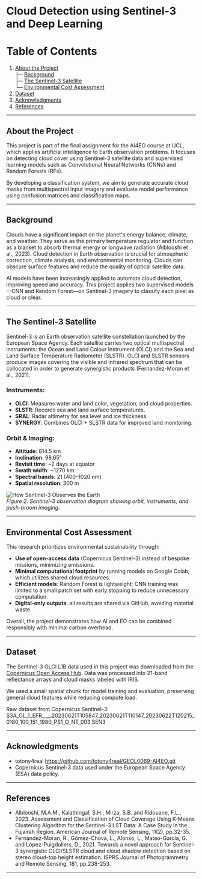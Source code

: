 #  Cloud Detection using Sentinel-3 and Deep Learning

#  Table of Contents

1. [About the Project](#about-the-project)  
   ├─ [Background](#background)  
   ├─ [The Sentinel-3 Satellite](#the-sentinel-3-satellite)  
   └─ [Environmental Cost Assessment](#environmental-cost-assessment)  
2. [Dataset](#dataset)   
3. [Acknowledgments](#acknowledgments)  
4. [References](#references)  

---

##  About the Project

This project is part of the final assignment for the AI4EO course at UCL, which applies artificial intelligence to Earth observation problems. It focuses on detecting cloud cover using Sentinel-3 satellite data and supervised learning models such as Convolutional Neural Networks (CNNs) and Random Forests (RFs).

By developing a classification system, we aim to generate accurate cloud masks from multispectral input imagery and evaluate model performance using confusion matrices and classification maps.

---

##  Background

Clouds have a significant impact on the planet's energy balance, climate, and weather. They serve as the primary temperature regulator and function as a blanket to absorb thermal energy or longwave radiation (Alblooshi et al., 2023). Cloud detection in Earth observation is crucial for atmospheric correction, climate analysis, and environmental monitoring. Clouds can obscure surface features and reduce the quality of optical satellite data. 

AI models have been increasingly applied to automate cloud detection, improving speed and accuracy. This project applies two supervised models—CNN and Random Forest—on Sentinel-3 imagery to classify each pixel as cloud or clear.

---

##  The Sentinel-3 Satellite

Sentinel-3 is an Earth observation satellite constellation launched by the European Space Agency. Each satellite carries two optical multispectral instruments: the Ocean and Land Colour Instrument (OLCI) and the Sea and Land Surface Temperature Radiometer (SLSTR). OLCI and SLSTR sensors produce images covering the visible and infrared spectrum that can be collocated in order to generate synergistic products (Fernandez-Moran et al., 2021).

### Instruments:
- **OLCI**: Measures water and land color, vegetation, and cloud properties.
- **SLSTR**: Records sea and land surface temperatures.
- **SRAL**: Radar altimetry for sea level and ice thickness.
- **SYNERGY**: Combines OLCI + SLSTR data for improved land monitoring.

### Orbit & Imaging:
- **Altitude**: 814.5 km  
- **Inclination**: 98.65°  
- **Revisit time**: ~2 days at equator  
- **Swath width**: ~1270 km  
- **Spectral bands**: 21 (400–1020 nm)  
- **Spatial resolution**: 300 m  

![How Sentinel-3 Observes the Earth](Image.png)  
*Figure 2. Sentinel-3 observation diagram showing orbit, instruments, and push-broom imaging.*

---

## Environmental Cost Assessment

This research prioritizes environmental sustainability through:

- **Use of open-access data** (Copernicus Sentinel-3) instead of bespoke missions, minimizing emissions.
- **Minimal computational footprint** by running models on Google Colab, which utilizes shared cloud resources.
- **Efficient models**: Random Forest is lightweight; CNN training was limited to a small patch set with early stopping to reduce unnecessary computation.
- **Digital-only outputs**: all results are shared via GitHub, avoiding material waste.

Overall, the project demonstrates how AI and EO can be combined responsibly with minimal carbon overhead.


---

##  Dataset

The Sentinel-3 OLCI L1B data used in this project was downloaded from the [Copernicus Open Access Hub](https://dataspace.copernicus.eu/). Data was processed into 21-band reflectance arrays and cloud masks labeled with IRIS.

We used a small spatial chunk for model training and evaluation, preserving general cloud features while reducing compute load.

Raw dataset from Copernicus Sentinel-3: S3A_OL_1_EFR____20230621T105847_20230621T110147_20230622T120215_0180_100_151_1980_PS1_O_NT_003.SEN3

---

##  Acknowledgments

- totony4real https://github.com/totony4real/GEOL0069-AI4EO.git
- Copernicus Sentinel-3 data used under the European Space Agency (ESA) data policy.

---

##  References

- Alblooshi, M.A.M., Kalathingal, S.H., Mirza, S.B. and Ridouane, F.L., 2023. Assessment and Classification of Cloud Coverage Using K-Means Clustering Algorithm for the Sentinel-3 LST Data: A Case Study in the Fujairah Region. American Journal of Remote Sensing, 11(2), pp.32-35.    
- Fernandez-Moran, R., Gómez-Chova, L., Alonso, L., Mateo-García, G. and López-Puigdollers, D., 2021. Towards a novel approach for Sentinel-3 synergistic OLCI/SLSTR cloud and cloud shadow detection based on stereo cloud-top height estimation. ISPRS Journal of Photogrammetry and Remote Sensing, 181, pp.238-253.

---

